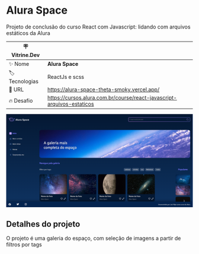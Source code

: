 # Alura Space

Projeto de conclusão do curso React com Javascript: lidando com arquivos estáticos da Alura

| :placard: Vitrine.Dev |     |
| -------------  | --- |
| :sparkles: Nome        | **Alura Space**
| :label: Tecnologias | ReactJs e scss
| :rocket: URL         | https://alura-space-theta-smoky.vercel.app/
| :fire: Desafio     | https://cursos.alura.com.br/course/react-javascript-arquivos-estaticos

<!-- Inserir imagem com a #vitrinedev ao final do link -->
![](https://github.com/LuisFilipe404/pictures/blob/main/Captura%20de%20tela%202023-08-28%20154809.png#vitrinedev)

## Detalhes do projeto

O projeto é uma galeria do espaço, com seleção de imagens a partir de filtros por tags
